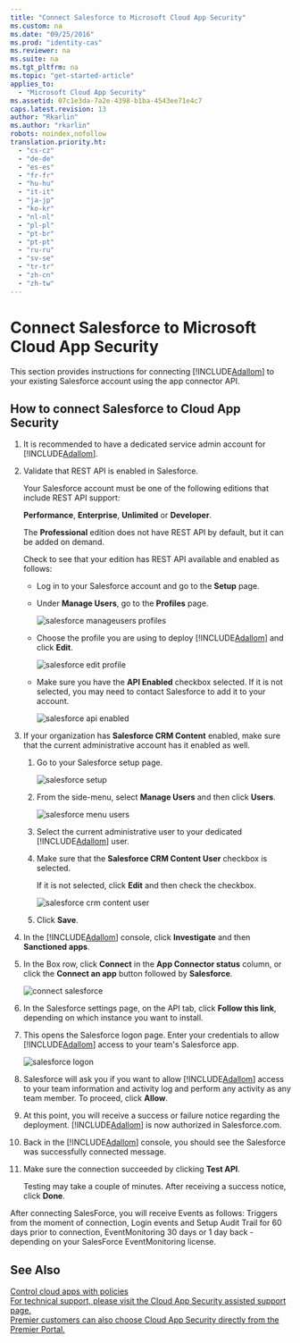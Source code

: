 ```yaml
---
title: "Connect Salesforce to Microsoft Cloud App Security"
ms.custom: na
ms.date: "09/25/2016"
ms.prod: "identity-cas"
ms.reviewer: na
ms.suite: na
ms.tgt_pltfrm: na
ms.topic: "get-started-article"
applies_to: 
  - "Microsoft Cloud App Security"
ms.assetid: 07c1e3da-7a2e-4398-b1ba-4543ee71e4c7
caps.latest.revision: 13
author: "Rkarlin"
ms.author: "rkarlin"
robots: noindex,nofollow
translation.priority.ht: 
  - "cs-cz"
  - "de-de"
  - "es-es"
  - "fr-fr"
  - "hu-hu"
  - "it-it"
  - "ja-jp"
  - "ko-kr"
  - "nl-nl"
  - "pl-pl"
  - "pt-br"
  - "pt-pt"
  - "ru-ru"
  - "sv-se"
  - "tr-tr"
  - "zh-cn"
  - "zh-tw"
---
```

# Connect Salesforce to Microsoft Cloud App Security
  This section provides instructions for connecting [!INCLUDE[Adallom](../migration/includes/adallom_md.md)] to your existing Salesforce account using the app connector API.  
  
## How to connect Salesforce to Cloud App Security  
  
1.  It is recommended to have a dedicated service admin account for [!INCLUDE[Adallom](../migration/includes/adallom_md.md)].  
  
2.  Validate that REST API is enabled in Salesforce.  
  
     Your Salesforce account must be one of the following editions that include REST API support:  
  
     **Performance**, **Enterprise**, **Unlimited** or **Developer**.  
  
     The **Professional** edition does not have REST API by default, but it can be added on demand.  
  
     Check to see that your edition has REST API available and enabled as follows:  
  
    -   Log in to your Salesforce account and go to the **Setup** page.  
  
    -   Under **Manage Users**, go to the **Profiles** page.  
  
         ![salesforce manageusers profiles](../migration/media/salesforce-manageusers-profiles.png "salesforce manageusers profiles")  
  
    -   Choose the profile you are using to deploy [!INCLUDE[Adallom](../migration/includes/adallom_md.md)] and click **Edit**.  
  
         ![salesforce edit profile](../migration/media/salesforce-edit-profile.png "salesforce edit profile")  
  
    -   Make sure you have the **API Enabled** checkbox selected. If it is not selected, you may need to contact Salesforce to add it to your account.  
  
         ![salesforce api enabled](../migration/media/salesforce-api-enabled.png "salesforce api enabled")  
  
3.  If your organization has **Salesforce CRM Content** enabled, make sure that the current administrative account has it enabled as well.  
  
    1.  Go to your Salesforce setup page.  
  
         ![salesforce setup](../migration/media/salesforce-setup.png "salesforce setup")  
  
    2.  From the side-menu, select **Manage Users** and then click **Users**.  
  
         ![salesforce menu users](../migration/media/salesforce-menu-users.png "salesforce menu users")  
  
    3.  Select the current administrative user to your dedicated [!INCLUDE[Adallom](../migration/includes/adallom_md.md)] user.  
  
    4.  Make sure that the **Salesforce CRM Content User** checkbox is selected.  
  
         If it is not selected, click **Edit** and then check the checkbox.  
  
         ![salesforce crm content user](../migration/media/salesforce-crm-content-user.png "salesforce crm content user")  
  
    5.  Click **Save**.  
  
4.  In the [!INCLUDE[Adallom](../migration/includes/adallom_md.md)] console, click **Investigate** and then **Sanctioned apps**.  
  
5.  In the Box row, click **Connect** in the **App Connector status** column, or click the **Connect an app** button followed by **Salesforce**.  
  
     ![connect salesforce](../migration/media/connect-salesforce.png "connect salesforce")  
  
6.  In the Salesforce settings page, on the API tab, click **Follow this link**, depending on which instance you want to install.  
  
7.  This opens the Salesforce logon page. Enter your credentials to allow [!INCLUDE[Adallom](../migration/includes/adallom_md.md)] access to your team's Salesforce app.  
  
     ![salesforce logon](../migration/media/salesforce-logon.png "salesforce logon")  
  
8.  Salesforce will ask you if you want to allow [!INCLUDE[Adallom](../migration/includes/adallom_md.md)] access to your team information and activity log and perform any activity as any team member. To proceed, click **Allow**.  
  
9. At this point, you will receive a success or failure notice regarding the deployment. [!INCLUDE[Adallom](../migration/includes/adallom_md.md)] is now authorized in Salesforce.com.  
  
10. Back in the [!INCLUDE[Adallom](../migration/includes/adallom_md.md)] console, you should see the Salesforce was successfully connected message.  
  
11. Make sure the connection succeeded by clicking **Test API**.  
  
     Testing may take a couple of minutes. After receiving a success notice, click **Done**.  
  
  
  After connecting SalesForce, you will receive Events as follows: Triggers from the moment of connection, Login events and Setup Audit Trail for 60 days prior to connection, EventMonitoring 30 days or 1 day back - depending on your SalesForce EventMonitoring license.
  
## See Also  
 [Control cloud apps with policies](../migration/control-cloud-apps-with-policies.md)   
 [For technical support, please visit the Cloud App Security assisted support page.](http://support.microsoft.com/oas/default.aspx?prid=16031)   
 [Premier customers can also choose Cloud App Security directly from the Premier Portal.](https://premier.microsoft.com/)  
  
  